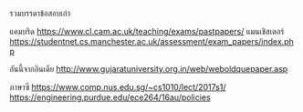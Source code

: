 รวมบรรดาข้อสอบเก่า

แคมบริด
https://www.cl.cam.ac.uk/teaching/exams/pastpapers/
แมนเชิสเตอร์
https://studentnet.cs.manchester.ac.uk/assessment/exam_papers/index.php

อันนี้จากอินเดีย
http://www.gujaratuniversity.org.in/web/weboldquepaper.asp


ภาษาซี
https://www.comp.nus.edu.sg/~cs1010/lect/2017s1/
https://engineering.purdue.edu/ece264/16au/policies
